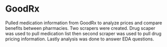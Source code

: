 # GoodRx

Pulled medication information from GoodRx to analyze prices and compare benefits between pharmacies. Two scrapers were created. Drug scaper was used to pull medication list then second scraper was used to pull drug pricing information. Lastly analysis was done to answer EDA questions. 
